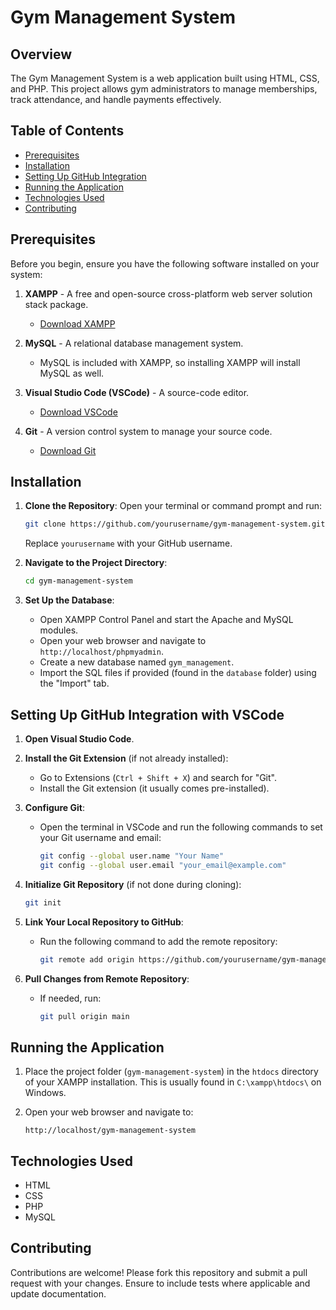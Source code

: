 # Gym Management System

## Overview
The Gym Management System is a web application built using HTML, CSS, and PHP. This project allows gym administrators to manage memberships, track attendance, and handle payments effectively.

## Table of Contents
- [Prerequisites](#prerequisites)
- [Installation](#installation)
- [Setting Up GitHub Integration](#setting-up-github-integration-with-vscode)
- [Running the Application](#running-the-application)
- [Technologies Used](#technologies-used)
- [Contributing](#contributing)

## Prerequisites
Before you begin, ensure you have the following software installed on your system:

1. **XAMPP** - A free and open-source cross-platform web server solution stack package.
   - [Download XAMPP](https://www.apachefriends.org/index.html)

2. **MySQL** - A relational database management system.
   - MySQL is included with XAMPP, so installing XAMPP will install MySQL as well.

3. **Visual Studio Code (VSCode)** - A source-code editor.
   - [Download VSCode](https://code.visualstudio.com/)

4. **Git** - A version control system to manage your source code.
   - [Download Git](https://git-scm.com/)

## Installation

1. **Clone the Repository**:
   Open your terminal or command prompt and run:
   ```bash
   git clone https://github.com/yourusername/gym-management-system.git
   ```
   Replace `yourusername` with your GitHub username.

2. **Navigate to the Project Directory**:
   ```bash
   cd gym-management-system
   ```

3. **Set Up the Database**:
   - Open XAMPP Control Panel and start the Apache and MySQL modules.
   - Open your web browser and navigate to `http://localhost/phpmyadmin`.
   - Create a new database named `gym_management`.
   - Import the SQL files if provided (found in the `database` folder) using the "Import" tab.

## Setting Up GitHub Integration with VSCode

1. **Open Visual Studio Code**.
2. **Install the Git Extension** (if not already installed):
   - Go to Extensions (`Ctrl + Shift + X`) and search for "Git".
   - Install the Git extension (it usually comes pre-installed).

3. **Configure Git**:
   - Open the terminal in VSCode and run the following commands to set your Git username and email:
     ```bash
     git config --global user.name "Your Name"
     git config --global user.email "your_email@example.com"
     ```

4. **Initialize Git Repository** (if not done during cloning):
   ```bash
   git init
   ```

5. **Link Your Local Repository to GitHub**:
   - Run the following command to add the remote repository:
     ```bash
     git remote add origin https://github.com/yourusername/gym-management-system.git
     ```

6. **Pull Changes from Remote Repository**:
   - If needed, run:
     ```bash
     git pull origin main
     ```

## Running the Application
1. Place the project folder (`gym-management-system`) in the `htdocs` directory of your XAMPP installation. This is usually found in `C:\xampp\htdocs\` on Windows.

2. Open your web browser and navigate to:
   ```
   http://localhost/gym-management-system
   ```

## Technologies Used
- HTML
- CSS
- PHP
- MySQL

## Contributing
Contributions are welcome! Please fork this repository and submit a pull request with your changes. Ensure to include tests where applicable and update documentation.
